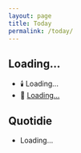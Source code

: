 ```yaml
---
layout: page
title: Today
permalink: /today/
---
```

<h2 id="current-date">Loading...</h2>
<ul>
  <span id="event-container"></span>
  <li>🕯️ <span id="feast-day">Loading...</span></li>
  <li>📖 <a id="daily-readings" href="#" target="_blank">Loading...</a></li>
  <span id="birthday-container"></span>
  <span id="song-container"></span>

</ul>
<h2>Quotidie</h2>
<ul id="quotidie-list">
  <li>Loading...</li>
</ul>
<script>
document.addEventListener('DOMContentLoaded', function() {
  const siteData = {{ site.data | jsonify }};
  
  function getPacificTime() {
    return new Date().toLocaleString("en-US", {timeZone: "America/Los_Angeles"});
  }
  function updateTimeElements() {
    const pacificTime = new Date(getPacificTime());
    
    document.getElementById('current-date').textContent = pacificTime.toLocaleString('en-US', { weekday: 'long', year: 'numeric', month: 'long', day: 'numeric' });
    
    const currentDate = pacificTime.toLocaleString('en-US', { month: '2-digit', day: '2-digit' }).replace('/', '-');
    const currentDay = pacificTime.toLocaleString('en-US', { weekday: 'long' }).toLowerCase();
    
    // Handle daily event
    const event = siteData.daily_events.find(e => e.date === currentDate);
    const eventContainer = document.getElementById('event-container');
    if (event) {
      eventContainer.innerHTML = `<li>📆 <span id="daily-event">${event.event}</span></li>`;
    } else {
      eventContainer.innerHTML = '';
    }
    
    const feast = siteData.feast_days.find(f => f.date === currentDate);
    document.getElementById('feast-day').innerHTML = feast ? feast.feast : "No feast day today";
    
    // Handle birthday
    const birthday = siteData.bdays.find(b => b.date === currentDate);
    const birthdayContainer = document.getElementById('birthday-container');
    if (birthday) {
      birthdayContainer.innerHTML = `<li>🎈 <span id="b-day">${birthday.bday}</span></li>`;
    } else {
      birthdayContainer.innerHTML = '';
    }


    // Handle daily song
    const dailysong = siteData.daily_song.find(s => s.date === currentDate);
    const songContainer = document.getElementById('song-container');
    if (dailysong) {
      const baseUrl = "https://music.youtube.com/watch?v=";
      songContainer.innerHTML = `<li>📻 <span id="today-song"><i><a href="${baseUrl}${dailysong.songId}" target="_blank">${dailysong.track}</a></i></span></li>`;
    } else {
      songContainer.innerHTML = '';
    }

    
    const quotidieList = document.getElementById('quotidie-list');
    quotidieList.innerHTML = '';
    siteData.quotidie[currentDay].forEach(task => {
      const li = document.createElement('li');
      li.innerHTML = task.task;
      quotidieList.appendChild(li);
    });

    // Update USCCB Daily Readings link
    const usccbDate = pacificTime.toLocaleString('en-US', { month: '2-digit', day: '2-digit', year: '2-digit' }).replace(/\//g, '');
    const usccbLink = `https://bible.usccb.org/bible/readings/${usccbDate}.cfm`;
    const dailyReadingsLink = document.getElementById('daily-readings');
    dailyReadingsLink.href = usccbLink;
    dailyReadingsLink.textContent = 'Today''s readings';

    console.log('Current Pacific Time:', pacificTime.toLocaleString());
    console.log('Lookup date for events, feasts, bdays:', currentDate);
    console.log('Current day for Quotidie:', currentDay);
    console.log('USCCB Date:', usccbDate);
  }
  updateTimeElements();
  setInterval(updateTimeElements, 60000);
});
</script>